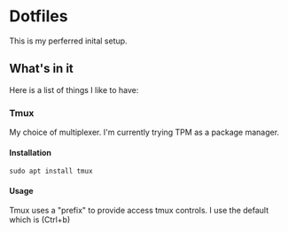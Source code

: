 # Dotfiles

This is my perferred inital setup. 

## What's in it

Here is a list of things I like to have:

### Tmux

My choice of multiplexer. I'm currently trying TPM as a package manager.

#### Installation

`sudo apt install tmux`

#### Usage

Tmux uses a "prefix" to provide access tmux controls. I use the default which is <C-b> (Ctrl+b)
 


